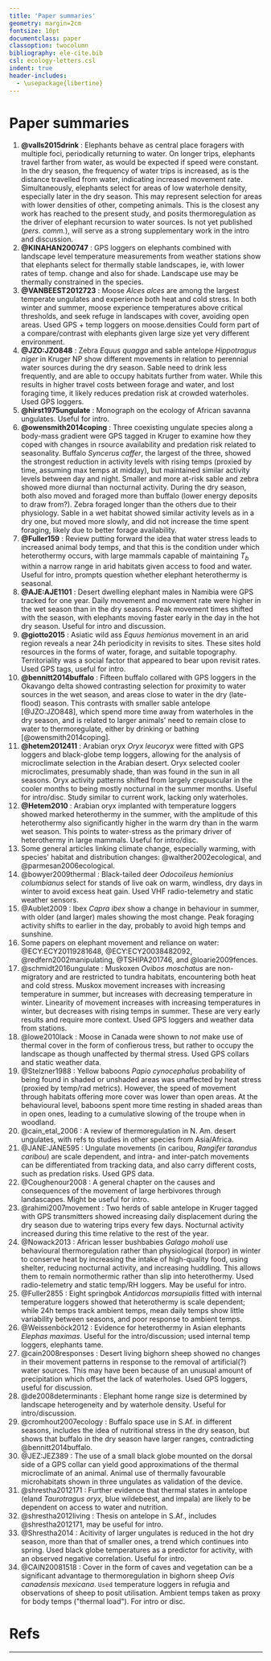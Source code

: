 ```yaml
---
title: 'Paper summaries'
geometry: margin=2cm
fontsize: 10pt
documentclass: paper
classoption: twocolumn
bibliography: ele-cite.bib
csl: ecology-letters.csl
indent: true
header-includes:
  - \usepackage{libertine}
---
```


# Paper summaries

1. **@valls2015drink** : Elephants behave as central place foragers with multiple foci, periodically returning to water. On longer trips, elephants travel farther from water, as would be expected if speed were constant. In the dry season, the frequency of water trips is increased, as is the distance travelled from water, indicating increased movement rate. Simultaneously, elephants select for areas of low waterhole density, especially later in the dry season. This may represent selection for areas with lower densities of other, competing  animals. This is the closest any work has reached to the present study, and posits thermoregulation as the driver of elephant recursion to water sources. Is not yet published (*pers. comm.*), will serve as a strong supplementary work in the intro and discussion.
2. **@KINAHAN200747** : GPS loggers on elephants combined with landscape level temperature measurements from weather stations show that elephants select for thermally stable landscapes, ie, with lower rates of temp. change and also for shade. Landscape use may be thermally constrained in the species.
3. **@VANBEEST2012723** : Moose _Alces alces_ are among the largest temperate ungulates and experience both heat and cold stress. In both winter and summer, moose experience temperatures above critical thresholds, and seek refuge in landscapes with cover, avoiding open areas. Used GPS + temp loggers on moose.densities Could form part of a compare/contrast with elephants given large size yet very different environment.
4. **@JZO:JZO848** : Zebra _Equus quagga_ and sable antelope _Hippotragus niger_ in Kruger NP show different movements in relation to perennial water sources during the dry season. Sable need to drink less frequently, and are able to occupy habitats further from water. While this results in higher travel costs between forage and water, and lost foraging time, it likely reduces predation risk at crowded waterholes. Used GPS loggers.
5. **@hirst1975ungulate** : Monograph on the ecology of African savanna ungulates. Useful for intro.
6. **@owensmith2014coping** : Three coexisting ungulate species along a body-mass gradient were GPS tagged in Kruger to examine how they coped with changes in rsource availability and predation risk related to seasonality. Buffalo _Syncerus caffer_, the largest of the three, showed the strongest reduction in activity levels with rising temps (proxied by time, assuming max temps at midday), but maintained similar activity levels between day and night. Smaller and more at-risk sable and zebra showed more diurnal than nocturnal activity. During the dry season, both also moved and foraged more than buffalo (lower energy deposits to draw from?). Zebra foraged longer than the others due to their physiology. Sable in a wet habitat showed similar activity levels as in a dry one, but moved more slowly, and did not increase the time spent foraging, likely due to better forage availability.
7. **@Fuller159** : Review putting forward the idea that water stress leads to increased animal body temps, and that this is the condition under which heterothermy occurs, with large mammals capable of maintaining $T_b$ within a narrow range in arid habitats given access to food and water. Useful for intro, prompts question whether elephant heterothermy is seasonal.
8. **@AJE:AJE1101** : Desert dwelling elephant males in Namibia were GPS tracked for one year. Daily movement and movement rate were higher in the wet season than in the dry seasons. Peak movement times shifted with the season, with elephants moving faster early in the day in the hot dry season. Useful for intro and discussion.
9. **@giotto2015** : Asiatic wild ass _Equus hemionus_ movement in an arid region reveals a near 24h periodicity in revisits to sites. These sites hold resources in the forms of water, forage, and suitable topography. Territoriality was a social factor that appeared to bear upon revisit rates. Used GPS tags, useful for intro.
10. **@bennitt2014buffalo** : Fifteen buffalo collared with GPS loggers in the Okavango delta showed contrasting selection for proximity to water sources in the wet season, and areas close to water in the dry (late-flood) season. This contrasts with smaller sable antelope [@JZO:JZO848], which spend more time away from waterholes in the dry season, and is related to larger animals' need to remain close to water to thermoregulate, either by drinking or bathing [@owensmith2014coping].
11. **@hetem2012411** : Arabian oryx _Oryx leucoryx_ were fitted with GPS loggers and black-globe temp loggers, allowing for the analysis of microclimate selection in the Arabian desert. Oryx selected cooler microclimates, presumably shade, than was found in the sun in all seasons. Oryx activity patterns shifted from largely crepuscular in the cooler months to being mostly nocturnal in the summer months. Useful for intro/disc. Study similar to current work, lacking only waterholes.
12. **@Hetem2010** : Arabian oryx implanted with temperature loggers showed marked heterothermy in the summer, with the amplitude of this heterothermy also significantly higher in the warm dry than in the warm wet season. This points to water-stress as the primary driver of heterothermy in large mammals. Useful for intro/disc.
13. Some general articles linking climate change, especially warming, with species' habitat and distribution changes: @walther2002ecological, and @parmesan2006ecological.
14. @bowyer2009thermal : Black-tailed deer _Odocoileus hemionius columbianus_ select for stands of live oak on warm, windless, dry days in winter to avoid excess heat gain. Used VHF radio-telemetry and static weather sensors.
15. @Aublet2009 : Ibex _Capra ibex_ show a change in behaviour in summer, with older (and larger) males showing the most change. Peak foraging activity shifts to earlier in the day, probably to avoid high temps and sunshine.
16. Some papers on elephant movement and reliance on water: @ECY:ECY20119281648, @ECY:ECY20038482092, @redfern2002manipulating, @TSHIPA201746, and @loarie2009fences.
17. @schmidt2016ungulate : Muskoxen *Ovibos moschatus* are non-migratory and are restricted to tundra habitats, encountering both heat and cold stress. Muskox movement increases with increasing temperature in summer, but increases with decreasing temperature in winter. Linearity of movement increases with increasing temperatures in winter, but decreases with rising temps in summer. These are very early results and require more context. Used GPS loggers and weather data from stations.
18. @lowe2010lack : Moose in Canada were shown to _not_ make use of thermal cover in the form of confierous tress, but rather to occupy the landscape as though unaffected by thermal stress. Used GPS collars and static weather data.
19. @Stelzner1988 : Yellow baboons _Papio cynocephalus_ probability of being found in shaded or unshaded areas was unaffected by heat stress (proxied by temp/rad metrics). However, the speed of movement through habitats offering more cover was lower than open areas. At the behavioural level, baboons spent more time resting in shaded areas than in open ones, leading to a cumulative slowing of the troupe when in woodland.
20. @cain_etal_2006 : A review of thermoregulation in N. Am. desert ungulates, with refs to studies in other species from Asia/Africa.
21. @JANE:JANE595 : Ungulate movements (in caribou, *Rangifer tarandus caribou*) are scale dependent, and intra- and inter-patch movements can be differentiated from tracking data, and also carry different costs, such as predation risks. Used GPS data.
22. @Coughenour2008 : A general chapter on the causes and consequences of the movement of large herbivores through landascapes. Might be useful for intro.
23. @rahimi2007movement : Two herds of sable antelope in Kruger tagged with GPS transmitters showed increasing daily displacement during the dry season due to watering trips every few days. Nocturnal activity increased during this time relative to the rest of the year.
24. @Nowack2013 : African lesser bushbabies _Galago moholi_ use behavioural thermoregulation rather than physiological (torpor) in winter to conserve heat by increasing the intake of high-quality food, using shelter, reducing nocturnal activity, and increasing huddling. This allows them to remain normothermic rather than slip into heterothermy. Used radio-telemetry and static temp/RH loggers. May be useful for intro.
25. @Fuller2855 : Eight springbok _Antidorcas marsupialis_ fitted with internal temperature loggers showed that heterothermy is scale dependent; while 24h temps track ambient temps, mean daily temps show little variability between seasons, and poor response to ambient temps.
26. @Weissenböck2012 : Evidence for heterothermy in Asian elephants _Elephas maximas_. Useful for the intro/discussion; used internal temp loggers, elephants tame.
27. @cain2008responses : Desert living bighorn sheep showed no changes in their movement patterns in response to the removal of artificial(?) water sources. This may have been because of an unusual amount of precipitation which offset the lack of waterholes. Used GPS loggers, useful for discussion.
28. @de2008determinants : Elephant home range size is determined by landscape heterogeneity and by waterhole density. Useful for intro/discussion.
29. @cromhout2007ecology : Buffalo space use in S.Af. in different seasons, includes the idea of nutritional stress in the dry season, but shows that buffalo in the dry season have larger ranges, contradicting @bennitt2014buffalo.
30. @JEZ:JEZ389 : The use of a small black globe mounted on the dorsal side of a GPS collar can yield good approximations of the thermal microclimate of an animal. Animal use of thermally favourable microhabitats shown in three ungulates as validation of the device.
31. @shrestha2012171 : Further evidence that thermal states in antelope (eland _Taurotragus oryx_, blue wildebeest, and impala) are likely to be dependent on access to water and nutrition.
32. @shrestha2012living : Thesis on antelope in S.Af., includes @shrestha2012171, may be useful for intro.
33. @Shrestha2014 : Acitivity of larger ungulates is reduced in the hot dry season, more than that of smaller ones, a trend which continues into spring. Used black globe temperatures as a predictor for activity, with an observed negative correlation. Useful for intro.
34. @CAIN20081518 : Cover in the form of caves and vegetation can be a significant advantage to thermoregulation in bighorn sheep *Ovis canadensis mexicana*. `Used` temperature loggers in refugia and observations of sheep to posit utilisation. Ambient temps taken as proxy for body temps ("thermal load"). For intro or disc.

# Refs

---
